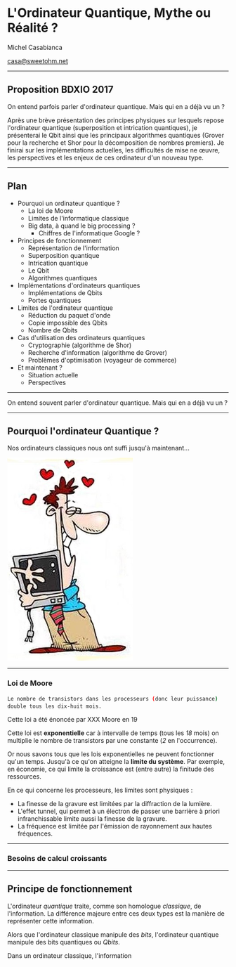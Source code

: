 L'Ordinateur Quantique, Mythe ou Réalité ?
==========================================

Michel Casabianca

casa@sweetohm.net

---
Proposition BDXIO 2017
----------------------

On entend parfois parler d'ordinateur quantique. Mais qui en a déjà vu un ?

Après une brève présentation des principes physiques sur lesquels repose l'ordinateur quantique (superposition et intrication quantiques), je présenterai le Qbit ainsi que les principaux algorithmes quantiques (Grover pour la recherche et Shor pour la décomposition de nombres premiers). Je finirai sur les implémentations actuelles, les difficultés de mise ne œuvre, les perspectives et les enjeux de ces ordinateur d'un nouveau type.

---
Plan
----

- Pourquoi un ordinateur quantique ?
  - La loi de Moore
  - Limites de l'informatique classique
  - Big data, à quand le big processing ?
	- Chiffres de l'informatique Google ?
- Principes de fonctionnement
  - Représentation de l'information
  - Superposition quantique
  - Intrication quantique
  - Le Qbit
  - Algorithmes quantiques
- Implémentations d'ordinateurs quantiques
  - Implémentations de Qbits
  - Portes quantiques
- Limites de l'ordinateur quantique
  - Réduction du paquet d'onde
  - Copie impossible des Qbits
  - Nombre de Qbits
- Cas d'utilisation des ordinateurs quantiques
  - Cryptographie (algorithme de Shor)
  - Recherche d'information (algorithme de Grover)
  - Problèmes d'optimisation (voyageur de commerce)
- Et maintenant ?
  - Situation actuelle
  - Perspectives

---
On entend souvent parler d'ordinateur quantique. Mais qui en a déjà vu un ?

---
Pourquoi l'ordinateur Quantique ?
---------------------------------

Nos ordinateurs classiques nous ont suffi jusqu'à maintenant...

![](img/amour-ordi.jpg)

---
### Loi de Moore

```bash
Le nombre de transistors dans les processeurs (donc leur puissance)
double tous les dix-huit mois.
```

Cette loi a été énoncée par XXX Moore en 19

Cette loi est **exponentielle** car à intervalle de temps (tous les *18* mois) on multiplie le nombre de transistors par une constante (*2* en l'occurrence).

Or nous savons tous que les lois exponentielles ne peuvent fonctionner qu'un temps. Jusqu'à ce qu'on atteigne la **limite du système**. Par exemple, en économie, ce qui limite la croissance est (entre autre) la finitude des ressources.

En ce qui concerne les processeurs, les limites sont physiques :

- La finesse de la gravure est limitées par la diffraction de la lumière.
- L'effet tunnel, qui permet à un électron de passer une barrière à priori infranchissable limite aussi la finesse de la gravure.
- La fréquence est limitée par l'émission de rayonnement aux hautes fréquences.

---
### Besoins de calcul croissants

---
Principe de fonctionnement
--------------------------

L'ordinateur *quantique* traite, comme son homologue *classique*, de l'information. La différence majeure entre ces deux types est la manière de représenter cette information.

Alors que l'ordinateur classique manipule des *bits*, l'ordinateur quantique manipule des bits quantiques ou *Qbits*.



Dans un ordinateur classique, l'information 

